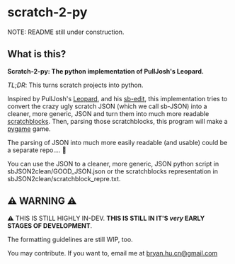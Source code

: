 # scratch-2-py

NOTE: README still under construction.

## What is this?

**Scratch-2-py: The python implementation of PullJosh's Leopard.**

_TL;DR_: This turns scratch projects into python.

Inspired by PullJosh's [Leopard](https://github.com/PullJosh/leopard), and his [sb-edit](https://github.com/PullJosh/sb-edit), this implementation tries to convert the crazy ugly scratch JSON (which we call sb-JSON) into a cleaner, more generic, JSON and turn them into much more readable [scratchblocks](https://github.com/scratchblocks/scratchblocks). Then, parsing those scratchblocks, this program will make a [pygame](https://www.pygame.org/news) game.

The parsing of JSON into much more easily readable (and usable) could be a separate repo.... :thinking:

You can use the JSON to a cleaner, more generic, JSON python script in sbJSON2clean/GOOD_JSON.json or the scratchblocks representation in sbJSON2clean/scratchblock_repre.txt.

## :warning: WARNING :warning:

:warning: THIS IS STILL HIGHLY IN-DEV. **THIS IS STILL IN IT'S _very_ EARLY STAGES OF DEVELOPMENT**.

The formatting guidelines are still WIP, too.

You may contribute. If you want to, email me at bryan.hu.cn@gmail.com
